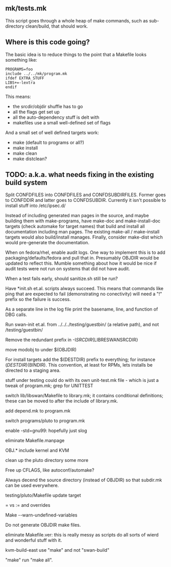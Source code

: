 mk/tests.mk
-----------

This script goes through a whole heap of make commands, such as
sub-directory clean/build, that should work.

Where is this code going?
-------------------------

The basic idea is to reduce things to the point that a Makefile looks
something like:

    PROGRAMS=foo
    include ../../mk/program.mk
    ifdef EXTRA_STUFF
    LIBS+=-lextra
    endif

This means:

- the srcdir/objdir shuffle has to go
- all the flags get set up
- all the auto-dependency stuff is delt with
- makefiles use a small well-defined set of flags

And a small set of well defined targets work:

- make (default to programs or all?)
- make install
- make clean
- make distclean?

TODO: a.k.a. what needs fixing in the existing build system
-----------------------------------------------------------

Split CONFDFILES into CONFDFILES and CONFDSUBDIRFILES.  Former goes to
CONFDDIR and latter goes to CONFDSUBDIR.  Currently it isn't possible
to install stuff into /etc/ipsec.d/

Instead of including generated man pages in the source, and maybe
building them with make-programs, have make-doc and make-install-doc
targets (check automake for target names) that build and install all
documentation including man pages.  The existing make-all /
make-install targets would also build/install manages.  Finally,
consider make-dist which would pre-generate the documentation.

When on fedora/rhel, enable audit logs.  One way to implement this is
to add packaging/defaults/fedora and pull that in.  Presumably OBJDIR
would be updated to reflect this.  Mumble something about how it would
be nice if audit tests were not run on systems that did not have
audit.

When a test fails early, should sanitize.sh still be run?

Have *init.sh et.al. scripts always succeed.  This means that commands
like ping that are expected to fail (demonstrating no conectivity)
will need a "!" prefix so the failure is success.

As a separate line in the log file print the basename, line, and
function of DBG calls.

Run swan-init et.al. from ../../../testing/guestbin/ (a relative
path), and not /testing/guestbin/

Remove the redundant prefix in -I${SRCDIR}${LIBRESWANSRCDIR}

move modobj to under $(OBJDIR)

For install targets add the $(DESTDIR) prefix to everything; for
instance $(DESTDIR)$(BINDIR).  This convention, at least for RPMs,
lets installs be directed to a staging area.

stuff under testing could do with its own unit-test.mk file - which is
just a tweak of program.mk; grep for UNITTEST

switch lib/libswan/Makefile to library.mk; it contains conditional
definitions; these can be moved to after the include of library.mk.

add depend.mk to program.mk

switch programs/pluto to program.mk

enable -std=gnu99: hopefully just slog

eliminate Makefile.manpage

OBJ.* include kernel and KVM

clean up the pluto directory some more

Free up CFLAGS, like autoconf/automake?

Always decend the source directory (instead of OBJDIR) so that
subdir.mk can be used everywhere.

testing/pluto/Makefile update target

= vs := and overrides

Make --warn-undefined-variables

Do not generate OBJDIR make files.

eliminate Makefile.ver: this is really messy as scripts do all sorts
of wierd and wonderful stuff with it.

kvm-build-east use "make" and not "swan-build"

"make" run "make all".
